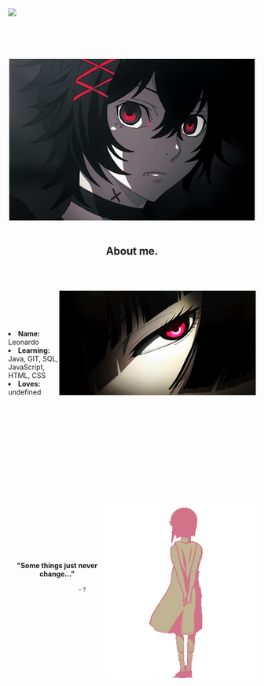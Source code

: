 <body>
  
<div>
<img src="https://readme-typing-svg.herokuapp.com?font=&size=30&color=F7F7F7&center=true&width=800&lines=~+Welcome+to+pwcca's+paradise+~" align="center">
</div>
  
<h1></h1>
  
<br></br>

<div align="center">
<img src="assets/banner.gif">
</div>

<br>

<div>
<h2 align="center"> About me. </h2>
</div>
<br><br><br>
 
<img src="assets/side2.gif" align="right">
  
<br><br><br>
  
  <li>
<b>Name:</b> Leonardo
  </li>
  
  <li>
<b>Learning:</b> Java, GIT, SQL, JavaScript, HTML, CSS
  </li>
  
  <li>
<b>Loves:</b> undefined
  </li>
  
<br><br><br>
<br><br><br>
  
<h1></h1>
  
<br><br><br>
  
<div align="center">
<img align="right" src="assets/LainDressSlow.gif">
  
<br><br><br><br><br><br>
  
<p><strong>"Some things just never change..."</strong></p>
<small>⠀⠀⠀⠀⠀⠀⠀⠀⠀⠀⠀⠀- ?</small>
</div>
</div>
